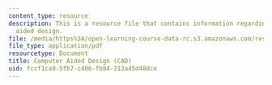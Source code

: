```yaml
---
content_type: resource
description: This is a resource file that contains information regarding computer
  aided design.
file: /media/https%3A/open-learning-course-data-rc.s3.amazonaws.com/res-2-005-girls-who-build-make-your-own-wearables-workshop-spring-2015/fccf1ca95fb7c406fb84212a45d48dce_MITRES_2_005S15_CADSpea.pdf
file_type: application/pdf
resourcetype: Document
title: Computer Aided Design (CAD)
uid: fccf1ca9-5fb7-c406-fb84-212a45d48dce
---
```


